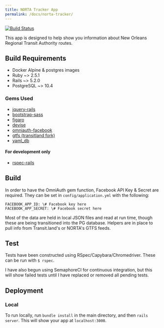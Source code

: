 ```yaml
---
title: NORTA Tracker App
permalink: /docs/norta-tracker/ 
---
```


[![Build Status](https://semaphoreci.com/api/v1/janikgar/norta_transit_map/branches/master/shields_badge.svg)](https://semaphoreci.com/janikgar/norta_transit_map)

This app is designed to help show you information about New Orleans Regional Transit Authority routes.

## Build Requirements
- Docker Alpine & postgres images
- Ruby ~> 2.5.1
- Rails ~> 5.2.0
- PostgreSQL ~> 10.4
### Gems Used
- [jquery-rails](https://github.com/rails/jquery-rails)
- [bootstrap-sass](https://github.com/twbs/bootstrap-sass)
- [figaro](https://github.com/laserlemon/figaro)
- [devise](https://github.com/plataformatec/devise)
- [omniauth-facebook](https://github.com/omniauth/omniauth)
- [gtfs (transitland fork)](https://github.com/transitland/gtfs.git)
- [yaml_db](https://github.com/adamwiggins/yaml_db)
#### For development only
- [rspec-rails](https://github.com/rspec/rspec-rails)

## Build
In order to have the OmniAuth gem function, Facebook API Key & Secret are required. They can be set in `config/application.yml` with the following:
```
FACEBOOK_APP_ID: \# Facebook key here
FACEBOOK_APP_SECRET: \# Facebook secret here
```
Most of the data are held in local JSON files and read at run time, though these are being transitioned into the PG database. Helpers are in place to pull info from Transit.land's or NORTA's GTFS feeds.

## Test
Tests have been constructed using RSpec/Capybara/Chromedriver. These can be run with `$ rspec`.

I have also begun using SemaphoreCI for continuous integration, but this will show failed tests until I have replaced or removed all pending tests.

## Deployment
### Local
To run locally, run `bundle install` in the main directory, and then `rails server`. This will show your app at `localhost:3000`.
